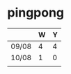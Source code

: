 # pingpong


|   |  W |  Y | 
|---|---|---|
|  09/08 | 4  |  4 |
|  10/08 |  1 | 0  |
|   |   |   |
